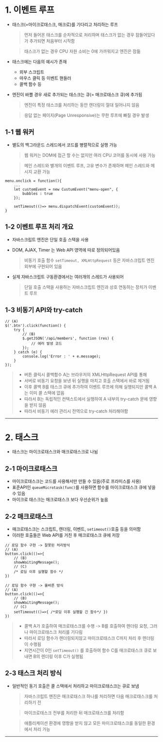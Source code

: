 # 1. 이벤트 루프

- 태스크(=마이크로태스크, 매크로)를 기다리고 처리하는 루프

  > 먼저 들어온 태스크를 순차적으로 처리하며 태스크가 없는 경우 잠들어있다가 추가되면 처음부터 시작함

  > 태스크가 없는 경우 CPU 자원 소비는 0에 가까워지고 엔진은 잠듦

- 태스크에는 다음의 예시가 존재

  - 외부 스크립트
  - 마우스 클릭 등 이벤트 핸들러
  - 콜백 함수 등

- 엔진이 바쁠 경우 새로 추가되는 태스크는 큐(= 매크로태스크 큐)에 추가됨

  > 엔진이 특정 태스크를 처리하는 동안 렌더링이 절대 일어나지 않음

  > 응답 없는 페이지(Page Unresponsive)는 무한 루프에 빠질 경우 발생

## 1-1 웹 워커

- 별도의 백그라운드 스레드에서 코드를 병렬적으로 실행 가능

  > 웹 워커는 DOM에 접근 할 수는 없지만 여러 CPU 코어를 동시에 사용 가능

  > 메인 스레드와 별개의 이벤트 루프, 고유 변수가 존재하며 메인 스레드와 메시지 교환 가능

```
menu.onclick = function(){
	...
	let customEvent = new CustumEvent("menu-open", {
		bubbles : true
	});

	setTimeout(()=> menu.dispatchEvent(customEvent));
}

```

## 1-2 이벤트 루프 처리 개요

- 자바스크립트 엔진은 단일 호출 스택을 사용
- DOM, AJAX, Timer 는 Web API 영역에 따로 정의되어있음

  > 비동기 호출 함수 `setTimeout, XMLHttpRequest` 등은 자바스크립트 엔진 외부에 구현되어 있음

- 실제 자바스크립트 구동환경에서는 여러개의 스레드가 사용되어
  > 단일 호출 스택을 사용하는 자바스크립트 엔진과 상호 연동하는 장치가 이벤트 루프

## 1-3 비동기 API와 try-catch

```
// (A)
$('.btn').click(function() {
    try {
		// (B)
        $.getJSON('/api/members', function (res) {
            // 에러 발생 코드
        });
    } catch (e) {
        console.log('Error : ' + e.message);
    }
});
```

> - 버튼 클릭시 콜백함수 A는 브라우저의 XMLHttpRequest API를 통해
> - 서버로 비동기 요청을 보낸 뒤 실행을 마치고 호출 스택에서 바로 제거됨
> - 이후 콜백 B를 태스크 큐에 추가하여 이벤트 루프에 의해 실행되지만 콜백 A는 이미 콜 스택에 없음
> - 따라서 B는 독립적인 컨텍스트에서 실행하여 A 내부의 try-catch 문에 영향을 받지 않음
> - 따라서 비동기 에러 관리시 전역으로 try-catch 처리해야함

---

# 2. 태스크

- 태스크는 마이크로태스크와 매크로태스크로 나뉨

## 2-1 마이크로태스크

- 마이크로태스크는 코드를 사용해서만 만들 수 있음(주로 프라미스를 사용)
- 표준API인 `queueMicrotask(func)`를 사용하면 함수를 마이크로태스크 큐에 넣을 수 있음
- 마이크로 태스크는 매크로태스크 보다 우선순위가 높음

## 2-2 매크로태스크

- 매크로태스크는 스크립트, 렌더링, 이벤트, `setimeout()`호출 등을 의미함
- 이러한 호출들은 Web API를 거친 후 매크로태스크 큐에 저장

```
// 로딩 함수 구현 -> 잘못된 처리방식
// (A)
button.click(()=>{
	// (B)
	showWaitingMessage();
	// (C)
	/* 로딩 이후 실행할 함수 */
})

// 로딩 함수 구현 -> 올바른 방식
// (A)
button.click(()=>{
	// (B)
	showWaitingMessage();
	// (C)
	setTimeout(()=>{ /*로딩 이후 실행할 긴 함수*/ })
})
```

> - 콜백 A가 호출하여 매크로태스크를 수행 -> B를 호출하여 렌더링 요청, 그러나 마이크로태스크 처리를 기다림
> - 따라서 로딩 함수가 렌더링되지않고 마이크로태스크 C까지 처리 후 렌더링이 수행됨
> - 지연시간이 0인 `setTimeout()` 를 호출하여 함수 C를 매크로태스크 큐로 보내면 B의 렌더링 이후 C가 실행됨

## 2-3 태스크 처리 방식

- 일반적인 동기 호출은 콜 스택에서 처리하고 마이크로태스크는 큐로 보냄

  > 자바스크립트 엔진은 매크로태스크 하나를 처리하면 다음 매크로태스크를 처리하기 전

  > 마이크로태스크 전부를 처리한 뒤 매크로태스크를 처리함

  > 애플리케이션 환경에 영향을 받지 않고 모든 마이크로태스크를 동일한 환경에서 처리 가능

---
